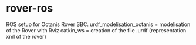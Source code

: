 # rover-ros
ROS setup for Octanis Rover SBC.
urdf\_modelisation\_octanis = modelisation of the Rover with Rviz
catkin\_ws = creation of the file .urdf (representation xml of the rover)

